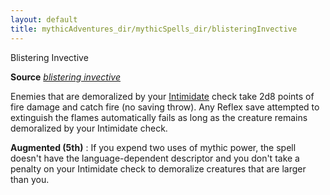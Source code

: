 ```yaml
---
layout: default
title: mythicAdventures_dir/mythicSpells_dir/blisteringInvective
---
```

Blistering Invective

**Source** [_blistering invective_](../../ultimateCombat_dir/spells_dir/blisteringInvective#_blistering-invective)

Enemies that are demoralized by your [Intimidate](../../skills_dir/intimidate#_intimidate) check take 2d8 points of fire damage and catch fire (no saving throw). Any Reflex save attempted to extinguish the flames automatically fails as long as the creature remains demoralized by your Intimidate check.

**Augmented (5th)** : If you expend two uses of mythic power, the spell doesn't have the language-dependent descriptor and you don't take a penalty on your Intimidate check to demoralize creatures that are larger than you.

